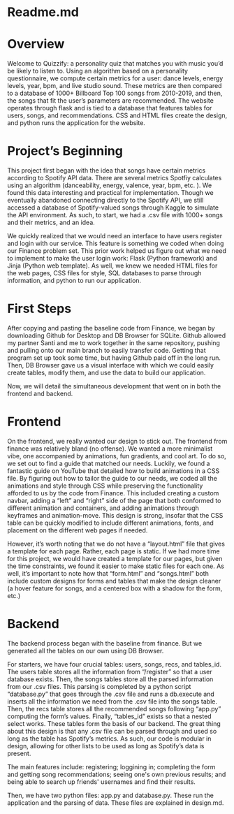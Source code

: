 # Readme.md


# Overview

Welcome to Quizzify: a personality quiz that matches you with music you’d be likely to listen to. Using an algorithm based on a personality questionnaire, we compute certain metrics for a user: dance levels, energy levels, year, bpm, and live studio sound. These metrics are then compared to a database of 1000+ Billboard Top 100 songs from 2010-2019, and then, the songs that fit the user’s parameters are recommended. The website operates through flask and is tied to a database that features tables for users, songs, and recommendations. CSS and HTML files create the design, and python runs the application for the website. 


# Project’s Beginning

This project first began with the idea that songs have certain metrics according to Spotify API data. There are several metrics Spotfiy calculates using an algorithm (danceability, energy, valence, year, bpm, etc. ). We found this data interesting and practical for implementation. Though we eventually abandoned connecting directly to the Spotify API, we still accessed a database of  Spotify-valued songs through Kaggle to simulate the API environment. As such, to start, we had a .csv file with 1000+ songs and their metrics, and an idea.

We quickly realized that we would need an interface to have users register and login with our service. This feature is something we coded when doing our Finance problem set. This prior work helped us figure out what we need to implement to make the user login work: Flask (Python framework) and Jinja (Python web template). As well, we knew we needed HTML files for the web pages, CSS files for style, SQL databases to parse through information, and python to run our application.


# First Steps

After copying and pasting the baseline code from Finance, we began by downloading Github for Desktop and DB Browser for SQLite. Github allowed my partner Santi and me to work together in the same repository, pushing and pulling onto our main branch to easily transfer code. Getting that program set up took some time, but having Github paid off in the long run. Then, DB Browser gave us a visual interface with which we could easily create tables, modify them, and use the data to build our application.

Now, we will detail the simultaneous development that went on in both the frontend and backend.


# Frontend

On the frontend, we really wanted our design to stick out. The frontend from finance was relatively bland (no offense). We wanted a more minimalist vibe, one accompanied by animations, fun gradients, and cool art. To do so, we set out to find a guide that matched our needs. Luckily, we found a fantastic guide on YouTube that detailed how to build animations in a CSS file. By figuring out how to tailor the guide to our needs, we coded all the animations and style through CSS while preserving the functionality afforded to us by the code from Finance. This included creating a custom navbar, adding a “left” and “right” side of the page that both conformed to different animation and containers, and adding animations through keyframes and animation-move. This design is strong, insofar that the CSS table can be quickly modified to include different animations, fonts, and placement on the different web pages if needed. 

However, it’s worth noting that we do not have a “layout.html” file that gives a template for each page. Rather, each page is static. If we had more time for this project, we would have created a template for our pages, but given the time constraints, we found it easier to make static files for each one. As well, it’s important to note how that “form.html” and “songs.html” both include custom designs for forms and tables that make the design cleaner (a hover feature for songs, and a centered box with a shadow for the form, etc.)


# Backend

The backend process began with the baseline from finance. But we generated all the tables on our own using DB Browser.

For starters, we have four crucial tables: users, songs, recs, and tables_id. The users table stores all the information from “/register” so that a user database exists. Then, the songs tables store all the parsed information from our .csv files. This parsing is completed by a python script “database.py” that goes through the .csv file and runs a db.execute and inserts all the information we need from the .csv file into the songs table. Then, the recs table stores all the recommended songs following “app.py” computing the form’s values. Finally, “tables_id” exists so that a nested select works. These tables form the basis of our backend. The great thing about this design is that any .csv file can be parsed through and used so long as the table has Spotify’s metrics. As such, our code is modular in design, allowing for other lists to be used as long as Spotify’s data is present.

The main features include: registering; loggining in; completing the form and getting song recommendations; seeing one's own previous results; and being able to search up friends' usernames and find their results.

Then, we have two python files: app.py and database.py. These run the application and the parsing of data. These files are explained in design.md.

